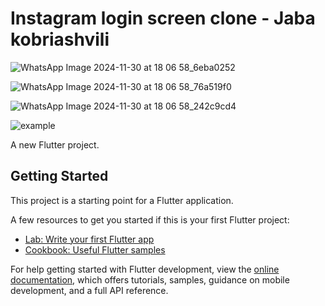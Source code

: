 # Instagram login screen clone - Jaba kobriashvili

![WhatsApp Image 2024-11-30 at 18 06 58_6eba0252](https://github.com/user-attachments/assets/82e7646d-0450-486b-8fe3-fe5048c6d26f)

![WhatsApp Image 2024-11-30 at 18 06 58_76a519f0](https://github.com/user-attachments/assets/c7bb93a5-2ac4-4eda-b578-5f06a12a1aa7)

![WhatsApp Image 2024-11-30 at 18 06 58_242c9cd4](https://github.com/user-attachments/assets/9b76eeb6-929a-4456-96b9-445d8d8f08f8)

![example](https://github.com/user-attachments/assets/48d59966-a99a-4422-998f-62d9aa7c9fdf)

A new Flutter project.

## Getting Started

This project is a starting point for a Flutter application.

A few resources to get you started if this is your first Flutter project:

- [Lab: Write your first Flutter app](https://docs.flutter.dev/get-started/codelab)
- [Cookbook: Useful Flutter samples](https://docs.flutter.dev/cookbook)

For help getting started with Flutter development, view the
[online documentation](https://docs.flutter.dev/), which offers tutorials,
samples, guidance on mobile development, and a full API reference.
